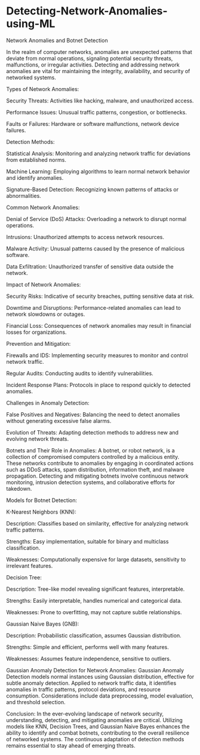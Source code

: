 # Detecting-Network-Anomalies-using-ML
Network Anomalies and Botnet Detection


In the realm of computer networks, anomalies are unexpected patterns that deviate from normal operations, signaling potential security threats, malfunctions, or irregular activities. Detecting and addressing network anomalies are vital for maintaining the integrity, availability, and security of networked systems.

Types of Network Anomalies:

Security Threats: Activities like hacking, malware, and unauthorized access.

Performance Issues: Unusual traffic patterns, congestion, or bottlenecks.

Faults or Failures: Hardware or software malfunctions, network device failures.

Detection Methods:

Statistical Analysis: Monitoring and analyzing network traffic for deviations from established norms.

Machine Learning: Employing algorithms to learn normal network behavior and identify anomalies.

Signature-Based Detection: Recognizing known patterns of attacks or abnormalities.

Common Network Anomalies:

Denial of Service (DoS) Attacks: Overloading a network to disrupt normal operations.

Intrusions: Unauthorized attempts to access network resources.

Malware Activity: Unusual patterns caused by the presence of malicious software.

Data Exfiltration: Unauthorized transfer of sensitive data outside the network.

Impact of Network Anomalies:

Security Risks: Indicative of security breaches, putting sensitive data at risk.

Downtime and Disruptions: Performance-related anomalies can lead to network slowdowns or outages.

Financial Loss: Consequences of network anomalies may result in financial losses for organizations.

Prevention and Mitigation:

Firewalls and IDS: Implementing security measures to monitor and control network traffic.

Regular Audits: Conducting audits to identify vulnerabilities.

Incident Response Plans: Protocols in place to respond quickly to detected anomalies.

Challenges in Anomaly Detection:

False Positives and Negatives: Balancing the need to detect anomalies without generating excessive false alarms.

Evolution of Threats: Adapting detection methods to address new and evolving network threats.

Botnets and Their Role in Anomalies:
A botnet, or robot network, is a collection of compromised computers controlled by a malicious entity. These networks contribute to anomalies by engaging in coordinated actions such as DDoS attacks, spam distribution, information theft, and malware propagation. Detecting and mitigating botnets involve continuous network monitoring, intrusion detection systems, and collaborative efforts for takedown.

Models for Botnet Detection:

K-Nearest Neighbors (KNN):

Description: Classifies based on similarity, effective for analyzing network traffic patterns.

Strengths: Easy implementation, suitable for binary and multiclass classification.

Weaknesses: Computationally expensive for large datasets, sensitivity to irrelevant features.

Decision Tree:

Description: Tree-like model revealing significant features, interpretable.

Strengths: Easily interpretable, handles numerical and categorical data.

Weaknesses: Prone to overfitting, may not capture subtle relationships.

Gaussian Naive Bayes (GNB):

Description: Probabilistic classification, assumes Gaussian distribution.

Strengths: Simple and efficient, performs well with many features.

Weaknesses: Assumes feature independence, sensitive to outliers.

Gaussian Anomaly Detection for Network Anomalies:
Gaussian Anomaly Detection models normal instances using Gaussian distribution, effective for subtle anomaly detection. Applied to network traffic data, it identifies anomalies in traffic patterns, protocol deviations, and resource consumption. Considerations include data preprocessing, model evaluation, and threshold selection.

Conclusion:
In the ever-evolving landscape of network security, understanding, detecting, and mitigating anomalies are critical. Utilizing models like KNN, Decision Trees, and Gaussian Naive Bayes enhances the ability to identify and combat botnets, contributing to the overall resilience of networked systems. The continuous adaptation of detection methods remains essential to stay ahead of emerging threats.
